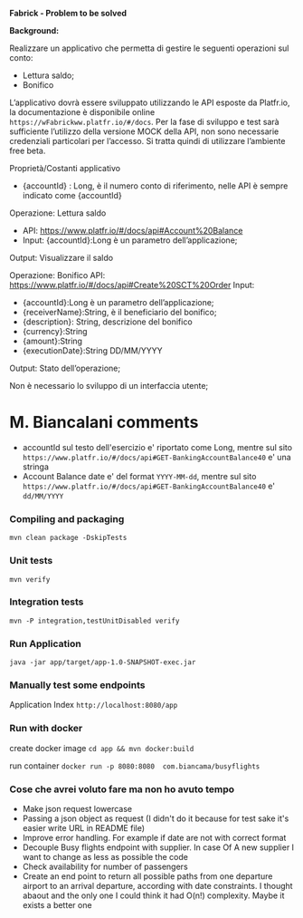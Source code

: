 **Fabrick - Problem to be solved**

**Background:**

Realizzare un applicativo che permetta di gestire le seguenti operazioni sul conto:
* Lettura saldo;
* Bonifico

L’applicativo dovrà essere sviluppato utilizzando le API esposte da Platfr.io, la documentazione è disponibile online `https://wFabrickww.platfr.io/#/docs`.
Per la fase di sviluppo e test sarà sufficiente l’utilizzo della versione MOCK della API, non sono necessarie credenziali particolari per l’accesso. Si tratta quindi di utilizzare l’ambiente free beta.

Proprietà/Costanti applicativo
* {accountId} : Long, è il numero conto di riferimento, nelle API è sempre indicato come {accountId}

Operazione: Lettura saldo

* API: https://www.platfr.io/#/docs/api#Account%20Balance
* Input: {accountId}:Long è un parametro dell’applicazione;

Output: Visualizzare il saldo

Operazione: Bonifico
	API: https://www.platfr.io/#/docs/api#Create%20SCT%20Order
Input:
*	{accountId}:Long è un parametro dell’applicazione;
*	{receiverName}:String, è il beneficiario del bonifico;
*	{description}: String, descrizione del bonifico
*	{currency}:String
*	{amount}:String 
*	{executionDate}:String DD/MM/YYYY

Output: Stato dell’operazione;

Non è necessario lo sviluppo di un interfaccia utente;



# M. Biancalani comments
* accountId sul testo dell'esercizio e' riportato come Long, mentre sul sito `https://www.platfr.io/#/docs/api#GET-BankingAccountBalance40` e' una stringa
* Account Balance date e' del format `YYYY-MM-dd`, mentre sul sito `https://www.platfr.io/#/docs/api#GET-BankingAccountBalance40` e' `dd/MM/YYYY`
### Compiling and packaging
`mvn clean package -DskipTests`

### Unit tests
`mvn verify`

### Integration tests
`mvn -P integration,testUnitDisabled verify`

### Run Application

`java -jar app/target/app-1.0-SNAPSHOT-exec.jar`


### Manually test some endpoints
Application Index
`http://localhost:8080/app`


### Run with docker 

create docker image
`cd app && mvn docker:build`

run container
`docker run -p 8080:8080  com.biancama/busyflights`

### Cose che avrei voluto fare ma non ho avuto tempo
* Make json request lowercase
* Passing a json object as request (I didn't do it because for test sake it's easier write URL in README file)
* Improve error handling. For example if date are not with correct format
* Decouple Busy flights endpoint with supplier. In case Of A new supplier I want to change as less as possible the code
* Check availability for number of passengers
* Create an end point to return all possible paths from one departure airport to an arrival departure, according with date constraints.
I thought abaout and the only one I could think it had O(n!) complexity. Maybe it exists a better one 